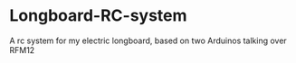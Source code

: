Longboard-RC-system
===================

A rc system for my electric longboard, based on two Arduinos talking over RFM12

